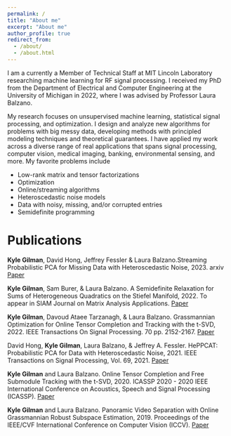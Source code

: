 ```yaml
---
permalink: /
title: "About me"
excerpt: "About me"
author_profile: true
redirect_from: 
  - /about/
  - /about.html
---
```


I am a currently a Member of Technical Staff at MIT Lincoln Laboratory researching machine learning for RF signal processing. I received my PhD from the Department of Electrical and Computer Engineering at the University of Michigan in 2022, where I was advised by Professor Laura Balzano. 

My research focuses on unsupervised machine learning, statistical signal processing, and optimization. I design and analyze new algorithms for problems with big messy data, developing methods with principled modeling techniques and theoretical guarantees. I have applied my work across a diverse range of real applications that spans signal processing, computer vision, medical imaging, banking, environmental sensing, and more. My favorite problems include
<ul>
  <li>Low-rank matrix and tensor factorizations</li>
  <li>Optimization</li>
  <li>Online/streaming algorithms</li>
  <li>Heteroscedastic noise models</li>
  <li>Data with noisy, missing, and/or corrupted entries</li>
  <li>Semidefinite programming</li>
</ul>

Publications
======
<b>Kyle Gilman</b>, David Hong, Jeffrey Fessler & Laura Balzano.Streaming Probabilistic PCA for Missing Data with Heteroscedastic Noise, 2023. arxiv [Paper](https://arxiv.org/abs/2310.06277)

<b>Kyle Gilman</b>, Sam Burer, & Laura Balzano. A Semidefinite Relaxation for Sums of Heterogeneous Quadratics on the Stiefel Manifold, 2022. To appear in SIAM Journal on Matrix Analysis Applications. [Paper](https://arxiv.org/abs/2205.13653)

<b>Kyle Gilman</b>, Davoud Ataee Tarzanagh, & Laura Balzano. Grassmannian Optimization for Online Tensor Completion and Tracking with the t-SVD, 2022. IEEE Transactions On Signal Processing. 70 pp. 2152-2167. [Paper](https://arxiv.org/abs/2001.11419)

David Hong, <b>Kyle Gilman</b>, Laura Balzano, & Jeffrey A. Fessler. HePPCAT: Probabilistic PCA for Data with Heteroscedastic Noise, 2021. IEEE Transactions on Signal Processing, Vol. 69, 2021. [Paper](https://arxiv.org/abs/2101.03468)

<b>Kyle Gilman</b> and Laura Balzano. Online Tensor Completion and Free Submodule Tracking with the t-SVD, 2020. ICASSP 2020 - 2020 IEEE International Conference on Acoustics, Speech and Signal Processing (ICASSP). [Paper](https://ieeexplore.ieee.org/document/9053199)

<b>Kyle Gilman</b> and Laura Balzano. Panoramic Video Separation with Online Grassmannian Robust Subspace Estimation, 2019. Proceedings of the IEEE/CVF International Conference on Computer Vision (ICCV). [Paper](https://ieeexplore.ieee.org/document/9022344)


